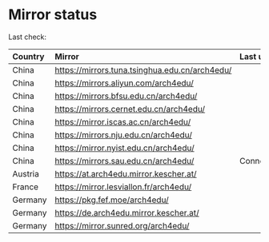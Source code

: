<script src="./time.js"></script>
# Mirror status
Last check: <script type="text/javascript">localize(1725085625.9106348);</script>

|Country|Mirror|Last update|
|:------|:-----|:----------|
|China|https://mirrors.tuna.tsinghua.edu.cn/arch4edu/|<script type="text/javascript">localize(1725043136);</script>|
|China|https://mirrors.aliyun.com/arch4edu/|<script type="text/javascript">localize(1725043136);</script>|
|China|https://mirrors.bfsu.edu.cn/arch4edu/|<script type="text/javascript">localize(1725043136);</script>|
|China|https://mirrors.cernet.edu.cn/arch4edu/|<script type="text/javascript">localize(1725043136);</script>|
|China|https://mirror.iscas.ac.cn/arch4edu/|<script type="text/javascript">localize(1725043136);</script>|
|China|https://mirrors.nju.edu.cn/arch4edu/|<script type="text/javascript">localize(1725000021);</script>|
|China|https://mirror.nyist.edu.cn/arch4edu/|<script type="text/javascript">localize(1725043136);</script>|
|China|https://mirrors.sau.edu.cn/arch4edu/|ConnectionError|
|Austria|https://at.arch4edu.mirror.kescher.at/|<script type="text/javascript">localize(1725043136);</script>|
|France|https://mirror.lesviallon.fr/arch4edu/|<script type="text/javascript">localize(1725043136);</script>|
|Germany|https://pkg.fef.moe/arch4edu/|<script type="text/javascript">localize(1725043136);</script>|
|Germany|https://de.arch4edu.mirror.kescher.at/|<script type="text/javascript">localize(1725043136);</script>|
|Germany|https://mirror.sunred.org/arch4edu/|<script type="text/javascript">localize(1725043136);</script>|

<script src="./tablefilter/tablefilter.js"></script>
<script src="./table.js"></script>